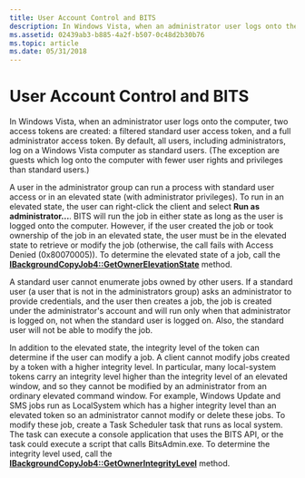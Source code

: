 ```yaml
---
title: User Account Control and BITS
description: In Windows Vista, when an administrator user logs onto the computer, two access tokens are created a filtered standard user access token, and a full administrator access token.
ms.assetid: 02439ab3-b885-4a2f-b507-0c48d2b30b76
ms.topic: article
ms.date: 05/31/2018
---
```


# User Account Control and BITS

In Windows Vista, when an administrator user logs onto the computer, two access tokens are created: a filtered standard user access token, and a full administrator access token. By default, all users, including administrators, log on a Windows Vista computer as standard users. (The exception are guests which log onto the computer with fewer user rights and privileges than standard users.)

A user in the administrator group can run a process with standard user access or in an elevated state (with administrator privileges). To run in an elevated state, the user can right-click the client and select **Run as administrator...**. BITS will run the job in either state as long as the user is logged onto the computer. However, if the user created the job or took ownership of the job in an elevated state, the user must be in the elevated state to retrieve or modify the job (otherwise, the call fails with Access Denied (0x80070005)). To determine the elevated state of a job, call the [**IBackgroundCopyJob4::GetOwnerElevationState**](/windows/desktop/api/Bits3_0/nf-bits3_0-ibackgroundcopyjob4-getownerelevationstate) method.

A standard user cannot enumerate jobs owned by other users. If a standard user (a user that is not in the administrators group) asks an administrator to provide credentials, and the user then creates a job, the job is created under the administrator's account and will run only when that administrator is logged on, not when the standard user is logged on. Also, the standard user will not be able to modify the job.

In addition to the elevated state, the integrity level of the token can determine if the user can modify a job. A client cannot modify jobs created by a token with a higher integrity level. In particular, many local-system tokens carry an integrity level higher than the integrity level of an elevated window, and so they cannot be modified by an administrator from an ordinary elevated command window. For example, Windows Update and SMS jobs run as LocalSystem which has a higher integrity level than an elevated token so an administrator cannot modify or delete these jobs. To modify these job, create a Task Scheduler task that runs as local system. The task can execute a console application that uses the BITS API, or the task could execute a script that calls BitsAdmin.exe. To determine the integrity level used, call the [**IBackgroundCopyJob4::GetOwnerIntegrityLevel**](/windows/desktop/api/Bits3_0/nf-bits3_0-ibackgroundcopyjob4-getownerintegritylevel) method.

 

 




